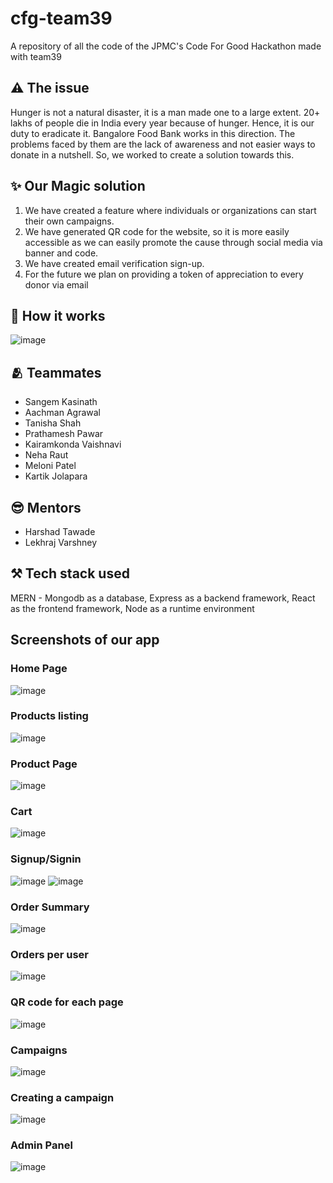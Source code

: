 # cfg-team39
A repository of all the code of the JPMC's Code For Good Hackathon made with team39

## ⚠️ The issue
Hunger is not a natural disaster, it is a man made one to a large extent. 20+ lakhs of people die in India every year because of hunger. Hence, it is our duty to eradicate it. Bangalore Food Bank works in this direction. The problems faced by them are the lack of awareness and not easier ways to donate in a nutshell. So, we worked to create a solution towards this.

## ✨ Our Magic solution
1. We have created a feature where individuals or organizations can start their own campaigns.
2. We have generated QR code for the website, so it is more easily accessible as we can easily promote the cause through social media via banner and code.
3. We have created email verification sign-up.
4. For the future we plan on providing a token of appreciation to every donor via email

## 🤔 How it works
![image](https://user-images.githubusercontent.com/42518907/180364886-2dcad6e0-d212-46f6-82bc-95caa89b6bf8.png)

## 🫂 Teammates
- Sangem Kasinath
- Aachman Agrawal
- Tanisha Shah
- Prathamesh Pawar
- Kairamkonda Vaishnavi
- Neha Raut
- Meloni Patel
- Kartik Jolapara

## 😎 Mentors
- Harshad Tawade
- Lekhraj Varshney

## ⚒️ Tech stack used
MERN - Mongodb as a database, Express as a backend framework, React as the frontend framework, Node as a runtime environment

## Screenshots of our app
### Home Page
![image](https://user-images.githubusercontent.com/42518907/180363704-8cdbe589-b372-4b2f-93fd-ddb842663e98.png)
### Products listing
![image](https://user-images.githubusercontent.com/42518907/180363708-00ecf253-434c-47c6-9732-ecdff49ca84c.png)
### Product Page
![image](https://user-images.githubusercontent.com/42518907/180363716-a813c9b4-6e12-46ac-a332-bc37afff8736.png)
### Cart
![image](https://user-images.githubusercontent.com/42518907/180363690-afff6044-9af1-44c8-92d2-24797b76475b.png)
### Signup/Signin
![image](https://user-images.githubusercontent.com/42518907/180363945-d21a4edf-e813-46e4-ae27-5ae77fde8dd6.png)
![image](https://user-images.githubusercontent.com/42518907/180363952-d70643df-9a99-4e83-92f0-ddbd22e5d412.png)
### Order Summary
![image](https://user-images.githubusercontent.com/42518907/180364079-f8a494f4-bc64-4157-af51-0b573145a164.png)
### Orders per user
![image](https://user-images.githubusercontent.com/42518907/180364128-95ca3f8f-6178-4331-81ce-1f62d2de7597.png)
### QR code for each page
![image](https://user-images.githubusercontent.com/42518907/180364185-f203e4fe-dd0a-4043-9686-6bedcfe2d5d1.png)
### Campaigns
![image](https://user-images.githubusercontent.com/42518907/180364272-82a5e014-a930-4fd0-be57-852537edd063.png)
### Creating a campaign
![image](https://user-images.githubusercontent.com/42518907/180364297-cc0cd37a-6958-457c-91e2-8a4cc277191f.png)
### Admin Panel
![image](https://user-images.githubusercontent.com/42518907/180364356-417d1e25-c5f9-4cbd-8894-b90f1db2ffab.png)
